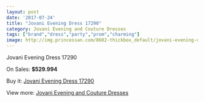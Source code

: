 ```yaml
---
layout: post
date: '2017-07-24'
title: "Jovani Evening Dress 17290"
category: Jovani Evening and Couture Dresses
tags: ["brand","dress","party","prom","charming"]
image: http://img.princessan.com/8602-thickbox_default/jovani-evening-dress-17290.jpg
---
```

Jovani Evening Dress 17290

On Sales: **$529.994**
<a href="https://www.princessan.com/en/jovani-evening-and-couture-dresses/3787-jovani-evening-dress-17290.html"><amp-img layout="responsive" width="600" height="600" src="//img.princessan.com/8602-thickbox_default/jovani-evening-dress-17290.jpg" alt="Jovani Evening Dress 17290 0" /></a>
<a href="https://www.princessan.com/en/jovani-evening-and-couture-dresses/3787-jovani-evening-dress-17290.html"><amp-img layout="responsive" width="600" height="600" src="//img.princessan.com/8603-thickbox_default/jovani-evening-dress-17290.jpg" alt="Jovani Evening Dress 17290 1" /></a>

Buy it: [Jovani Evening Dress 17290](https://www.princessan.com/en/jovani-evening-and-couture-dresses/3787-jovani-evening-dress-17290.html "Jovani Evening Dress 17290")

View more: [Jovani Evening and Couture Dresses](https://www.princessan.com/en/27-jovani-evening-and-couture-dresses "Jovani Evening and Couture Dresses")